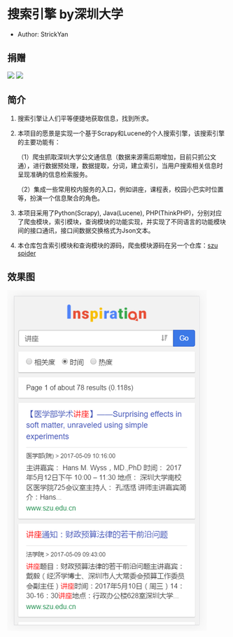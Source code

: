 # 搜索引擎 by深圳大学

* Author: StrickYan 

## 捐赠
  <img src="https://raw.githubusercontent.com/StrickYan/sixchat/master/md_img/Alipay.jpeg" width="200px" />
  <img src="https://raw.githubusercontent.com/StrickYan/sixchat/master/md_img/WePay.jpeg" width="200px" />

## 简介

1. 搜索引擎让人们平等便捷地获取信息，找到所求。

2. 本项目的愿景是实现一个基于Scrapy和Lucene的个人搜索引擎，该搜索引擎的主要功能有：

   （1）爬虫抓取深圳大学公文通信息（数据来源需后期增加，目前只抓公文通），进行数据预处理，数据提取，分词，建立索引，当用户搜索相关信息时呈现准确的信息检索服务。

   （2）集成一些常用校内服务的入口，例如讲座，课程表，校园小巴实时位置等，扮演一个信息聚合的角色。

3. 本项目采用了Python(Scrapy), Java(Lucene), PHP(ThinkPHP)，分别对应了爬虫模块，索引模块，查询模块的功能实现，并实现了不同语言的功能模块间的接口通讯，接口间数据交换格式为Json文本。

4. 本仓库包含索引模块和查询模块的源码，爬虫模块源码在另一个仓库：[szu spider](https://github.com/StrickYan/szuspider)


## 效果图

![](https://raw.githubusercontent.com/StrickYan/ins/master/example_2.png)
